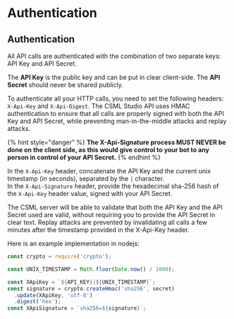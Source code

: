 # Authentication

## Authentication

All API calls are authenticated with the combination of two separate keys: API Key and API Secret.

The **API Key** is the public key and can be put in clear client-side. The **API Secret** should never be shared publicly.

To authenticate all your HTTP calls, you need to set the following headers: `X-Api-Key` and `X-Api-Digest`. The CSML Studio API uses HMAC authentication to ensure that all calls are properly signed with both the API Key and API Secret, while preventing man-in-the-middle attacks and replay attacks.

{% hint style="danger" %}
**The X-Api-Signature process MUST NEVER be done on the client side, as this would give control to your bot to any person in control of your API Secret.**
{% endhint %}

In the `X-Api-Key` header, concatenate the API Key and the current unix timestamp \(in seconds\), separated by the `|` character.  
In the `X-Api-Signature` header, provide the hexadecimal sha-256 hash of the `X-Api-Key` header value, signed with your API Secret.

The CSML server will be able to validate that both the API Key and the API Secret used are valid, without requiring you to provide the API Secret in clear text. Replay attacks are prevented by invalidating all calls a few minutes after the timestamp provided in the X-Api-Key header.

Here is an example implementation in nodejs:

```javascript
const crypto = require('crypto');

const UNIX_TIMESTAMP = Math.floor(Date.now() / 1000);

const XApiKey = `${API_KEY}|${UNIX_TIMESTAMP}`;
const signature = crypto.createHmac('sha256', secret)
  .update(XApiKey, 'utf-8')
  .digest('hex');
const XApiSignature = `sha256=${signature}`;
```

